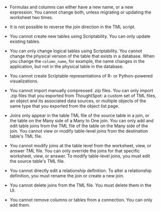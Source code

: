 * Formulas and columns can either have a new name, or a new expression. You cannot change both, unless migrating or updating the worksheet two times.

* It is not possible to reverse the join direction in the TML script.

* You cannot create new tables using Scriptability. You can only update existing tables.

* You can only change logical tables using Scriptability. You cannot change the physical version of the table that exists in a database. When you change the `column_name`, for example, the name changes in the application, but not in the physical table in the database.

* You cannot create Scriptable representations of R- or Python-powered visualizations.

* You cannot import manually compressed .zip files. You can only import .zip files that you exported from ThoughtSpot: a custom set of TML files, an object and its associated data sources, or multiple objects of the same type that you exported from the object list page.

* Joins only appear in the table TML file of the source table in a join, or the table on the Many side of a Many to One join. You can only add and edit table joins from the TML file of the table on the Many side of the join. You cannot view or modify table-level joins from the destination table's TML file.

* You cannot modify joins at the table level from the worksheet, view, or answer TML file. You can only override the joins for that specific worksheet, view, or answer. To modify table-level joins, you must edit the source table's TML file.

* You cannot directly edit a relationship definition. To alter a relationship definition, you must rename the join or create a new join.

* You cannot delete joins from the TML file. You must delete them in the UI.

* You cannot remove columns or tables from a connection. You can only add them.
